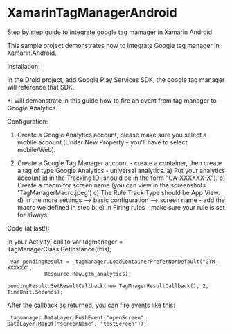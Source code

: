 # XamarinTagManagerAndroid
Step by step guide to integrate google tag mamager in Xamarin Android

This sample project demonstrates how to integrate Google tag manager in Xamarin.Android.

Installation:

In the Droid project, add Google Play Services SDK, the google tag manager will reference that SDK.

*I will demonstrate in this guide how to fire an event from tag manager to Google Analytics.

Configuration:

1) Create a Google Analytics account, please make sure you select a mobile account 
(Under New Property - you'll have to select mobile/Web).

2) Create a Google Tag Manager account - create a container, then create a tag of type Google Analytics - universal analytics.
   a) Put your analytics account id in the Tracking ID (should be in the form "UA-XXXXXX-X").
   b) Create a macro for screen name (you can view in the screenshots 'TagManagerMacro.jpeg')
   c) The Rule Track Type should be App View.
   d) In the more settings --> basic configuration --> screen name - add the macro we defined in step b.
   e) In Firing rules - make sure your rule is set for always.
   
   
Code (at last!):

In your Activity, call to 
    var tagmanager = TagManagerClass.GetInstance(this);
    
     var pendingResult = _tagmanager.LoadContainerPreferNonDefault("GTM-XXXXXX",
                Resource.Raw.gtm_analytics);

    pendingResult.SetResultCallback(new TagMnagerResultCallback(), 2, TimeUnit.Seconds);
    
After the callback as returned, you can fire events like this:

    _tagmanager.DataLayer.PushEvent("openScreen", DataLayer.MapOf("screenName", "testScreen"));

